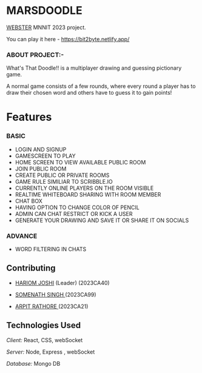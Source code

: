 # MARSDOODLE
[WEBSTER](https://sac.mnnit.ac.in/codesangam)  MNNIT 2023 project.

You can play it here - https://bit2byte.netlify.app/

### ABOUT PROJECT:-
What's That Doodle!! is a multiplayer drawing and guessing pictionary game.

A normal game consists of a few rounds, where every round a player has to draw their chosen word and others have to guess it to gain points!
# Features
### BASIC
- LOGIN AND SIGNUP 
- GAMESCREEN TO PLAY
- HOME SCREEN TO VIEW AVAILABLE PUBLIC ROOM
- JOIN PUBLIC ROOM
- CREATE PUBLIC OR PRIVATE ROOMS
- GAME RULE SIMILIAR TO SCRIBBLE.IO
- CURRENTLY ONLINE PLAYERS ON THE ROOM VISIBLE
- REALTIME WHITEBOARD SHARING WITH ROOM MEMBER
- CHAT BOX
- HAVING OPTION TO CHANGE COLOR OF PENCIL
- ADMIN CAN CHAT RESTRICT OR KICK A USER
- GENERATE YOUR DRAWING AND SAVE IT OR SHARE IT ON SOCIALS
  
### ADVANCE 
- WORD FILTERING IN CHATS




## Contributing

- <a href="https://github.com/HariomJoshi">HARIOM JOSHI</a> (Leader) (2023CA40)

- <a href="https://github.com/itsnarutouzumaki">SOMENATH SINGH <a>(2023CA99)

- <a href="https://github.com/ArpitRathore2020">ARPIT RATHORE <a> (2023CA21) 

## Technologies Used

*Client:* React, CSS, webSocket

*Server:* Node, Express , webSocket

*Database:* Mongo DB

